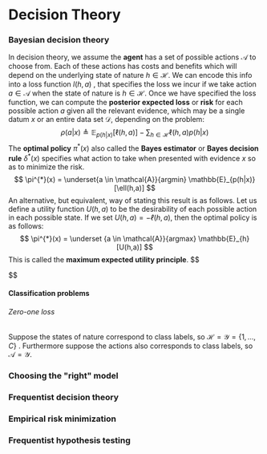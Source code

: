 # Decision Theory
### Bayesian decision theory
In decision theory, we assume the **agent** has a set of possible actions $\mathcal{A}$ to choose from. Each of these actions has costs and benefits which will depend on the underlying state of nature $h \in \mathcal{H}$. We can encode this info into a loss function $l(h, a)$ , that specifies the loss we incur if we take action $a \in \mathcal{A}$ when the state of nature is $h \in \mathcal{H}$.
Once we have specified the loss function, we can compute the **posterior expected loss** or **risk** for each possible action $a$ given all the relevant evidence, which may be a single datum $x$ or an entire data set $\mathcal{D}$, depending on the problem:
$$
\rho(a|x) \triangleq \mathbb{E}_{p(h|x)} [\ell (h, a)] - \sum_{h \in \mathcal{H}} \ell (h,a) p(h|x) 
$$
The **optimal policy** $\pi^{*}(x)$ also called the **Bayes estimator** or **Bayes decision rule** $\delta^{*}(x)$ specifies what action to take when presented with evidence $x$ so as to minimize the risk. 
$$
\pi^{*}(x) = \underset{a \in \mathcal{A}}{argmin} \mathbb{E}_{p(h|x)} [\ell(h,a)]
$$
An alternative, but equivalent, way of stating this result is as follows. Let us define a utility function $U(h, a)$ to be the desirability of each possible action in each possible state. If we set $U(h, a) = −ℓ(h, a),$ then the optimal policy is as follows:
$$
\pi^{*}(x) = \underset {a \in \mathcal{A}}{argmax} \mathbb{E}_{h}[U(h,a)]
$$
This is called the **maximum expected utility principle**.
$$

$$
#### Classification problems
###### Zero-one loss
Suppose the states of nature correspond to class labels, so $\mathcal{H}= \mathcal{Y}= \{ 1, \dots, C \}$ . Furthermore suppose the actions also corresponds to class labels, so $\mathcal{A} = \mathcal{Y}$.
### Choosing the "right" model
### Frequentist decision theory
### Empirical risk minimization
### Frequentist hypothesis testing